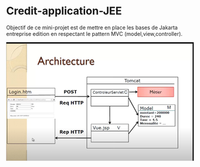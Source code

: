 # Credit-application-JEE

Objectif de ce mini-projet est de mettre  en place les bases de Jakarta entreprise edition en respectant le pattern MVC (model,view,controller).

![alt text](https://github.com/sanae-elmadani/Credit-application-JEE/blob/master/Capture.PNG)


